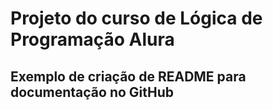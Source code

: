 <h1>Projeto do curso de Lógica de Programação Alura</h1>

<h2>Exemplo de criação de README para documentação no GitHub</h2>
